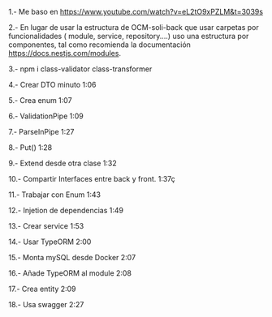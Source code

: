 1.- Me baso en https://www.youtube.com/watch?v=eL2tO9xPZLM&t=3039s

2.- En lugar de usar la estructura de OCM-soli-back que usar carpetas por funcionalidades ( module, service, repository....) 
uso una estructura por componentes, tal como recomienda la documentación https://docs.nestjs.com/modules.

3.- npm i class-validator class-transformer

4.- Crear DTO minuto 1:06

5.- Crea enum 1:07

6.- ValidationPipe 1:09

7.- ParseInPipe 1:27

8.- Put() 1:28

9.- Extend desde otra clase 1:32

10.- Compartir Interfaces entre back y front. 1:37ç

11.- Trabajar con Enum 1:43

12.- Injetion de dependencias 1:49

13.- Crear service 1:53

14.- Usar TypeORM 2:00

15.- Monta mySQL desde Docker 2:07

16.- Añade TypeORM al module 2:08

17.- Crea entity 2:09

18.- Usa swagger 2:27

